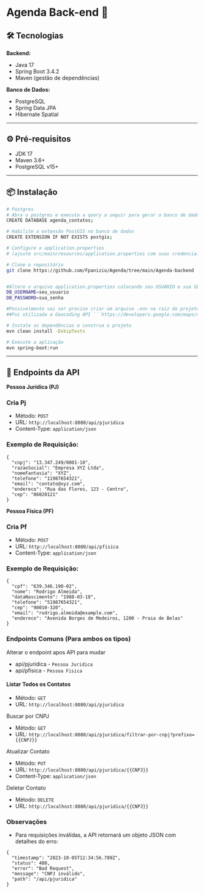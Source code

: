 # Agenda Back-end 📒

## 🛠️ Tecnologias

**Backend:**

- Java 17
- Spring Boot 3.4.2
- Maven (gestão de dependências)

**Banco de Dados:**

- PostgreSQL
- Spring Data JPA
- Hibernate Spatial

---

## ⚙️ Pré-requisitos

- JDK 17
- Maven 3.6+
- PostgreSQL v15+

---

## 📦 Instalação

```bash
# Postgres
# Abra o postgres e execute a query a seguir para gerar o banco de dados
CREATE DATABASE agenda_contatos;

# Habilite a extensão PostGIS no banco de dados
CREATE EXTENSION IF NOT EXISTS postgis;

# Configure o application.properties
# (ajuste src/main/resources/application.properties com suas credenciais do PostgreSQL)

# Clone o repositório
git clone https://github.com/Fpanizio/Agenda/tree/main/Agenda-backend


#Altere o arquivo application.properties colocando seu USUARIO e sua SENHA
DB_USERNAME=seu_usuario
DB_PASSWORD=sua_senha

#Possivelmente vai ser preciso criar um arquivo .env na raiz do projeto para adicionar a chave da API do google
##Foi utilizada a Geocoding API ```https://developers.google.com/maps/documentation/geocoding/overview?hl=pt-br```

# Instale as dependências e construa o projeto
mvn clean install -DskipTests

# Execute a aplicação
mvn spring-boot:run
```

---

## 📡 Endpoints da API

**Pessoa Jurídica (PJ)**

### Cria Pj ###

- Método: ```POST```
- URL: ```http://localhost:8080/api/pjuridica```
- Content-Type: ```application/json```

### Exemplo de Requisição: ###
``` 
{
  "cnpj": "13.347.249/0001-10",
  "razaoSocial": "Empresa XYZ Ltda",
  "nomeFantasia": "XYZ",
  "telefone": "11987654321",
  "email": "contato@xyz.com",
  "endereco": "Rua das Flores, 123 - Centro",
  "cep": "86020121"
}
```

**Pessoa Física (PF)**

### Cria Pf ###

- Método: ```POST```
- URL: ```http://localhost:8080/api/pfisica```
- Content-Type: ```application/json```

### Exemplo de Requisição: ###
``` 
{
  "cpf": "639.346.190-02",
  "nome": "Rodrigo Almeida",
  "dataNascimento": "1988-03-18",
  "telefone": "51987654321",
  "cep": "90010-320",
  "email": "rodrigo.almeida@example.com",
  "endereco": "Avenida Borges de Medeiros, 1200 - Praia de Belas"
}
```

### Endpoints Comuns (Para ambos os tipos) ###
Alterar o endpoint apos API para mudar
 - api/pjuridica - ```Pessoa Juridica```
 - api/pfisica - ```Pessoa Fisica```
#### Listar Todos os Contatos ####
 - Método: ```GET```
 - URL: ```http://localhost:8080/api/pjuridica```

Buscar por CNPJ
 - Método: ```GET```
 - URL: ```http://localhost:8080/api/pjuridica/filtrar-por-cnpj?prefixo={{CNPJ}}```

Atualizar Contato
 - Método: ```PUT```
 - URL: ```http://localhost:8080/api/pjuridica/{{CNPJ}}```
 - Content-Type: ```application/json```

Deletar Contato
 - Método: ```DELETE```
 - URL: ```http://localhost:8080/api/pjuridica/{{CNPJ}}```

### Observações ###
 - Para requisições inválidas, a API retornará um objeto JSON com detalhes do erro:
```
{
  "timestamp": "2023-10-05T12:34:56.789Z",
  "status": 400,
  "error": "Bad Request",
  "message": "CNPJ inválido",
  "path": "/api/pjuridica"
}
```
